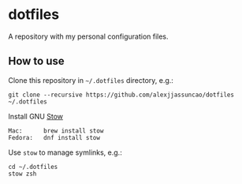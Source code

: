 # dotfiles

A repository with my personal configuration files.

## How to use

Clone this repository in `~/.dotfiles` directory, e.g.:

    git clone --recursive https://github.com/alexjjassuncao/dotfiles ~/.dotfiles

Install GNU [Stow](https://www.gnu.org/software/stow)

    Mac:      brew install stow
    Fedora:   dnf install stow

Use `stow` to manage symlinks, e.g.:

    cd ~/.dotfiles
    stow zsh

